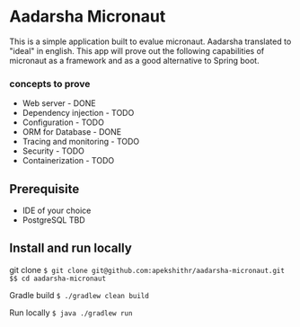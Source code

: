 # Aadarsha Micronaut    
This is a simple application built to evalue micronaut. 
Aadarsha translated to "ideal" in english. This app will prove out the following capabilities of micronaut as a framework and as a good alternative to Spring boot.

### concepts to prove
- Web server - DONE
- Dependency injection - TODO
- Configuration - TODO
- ORM for Database - DONE
- Tracing and monitoring - TODO
- Security - TODO
- Containerization - TODO

## Prerequisite
- IDE of your choice
- PostgreSQL
TBD

## Install and run locally

git clone ```$ git clone git@github.com:apekshithr/aadarsha-micronaut.git $$ cd aadarsha-micronaut```

Gradle build
```$ ./gradlew clean build```

Run locally
```$ java ./gradlew run```
